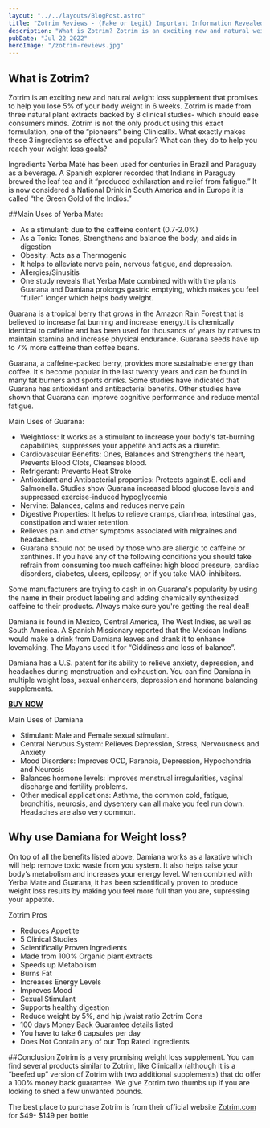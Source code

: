 ```yaml
---
layout: "../../layouts/BlogPost.astro"
title: "Zotrim Reviews - (Fake or Legit) Important Information Revealed Updated 2022"
description: "What is Zotrim? Zotrim is an exciting new and natural weight loss supplement that promises to help you lose 5% of your body weight in 6 weeks.  "
pubDate: "Jul 22 2022"
heroImage: "/zotrim-reviews.jpg"
---
```


<h2>What is Zotrim?</h2>
Zotrim is an exciting new and natural weight loss supplement that promises to help you lose 5% of your body weight in 6 weeks.  Zotrim is made from three natural plant extracts backed by 8 clinical studies- which should ease consumers minds. Zotrim is not the only product using this exact formulation, one of the “pioneers” being Clinicallix. What exactly makes  these 3 ingredients so effective and popular? What can they do to help you reach your weight loss goals?

Ingredients
Yerba Maté has been used for centuries in Brazil and Paraguay as a beverage. A Spanish explorer recorded that Indians in Paraguay brewed the leaf tea and it “produced exhilaration and relief from fatigue.” It is now considered a National Drink in South America and in Europe it is called “the Green Gold of the Indios.”

##Main Uses of Yerba Mate:

- As a stimulant: due to the caffeine content (0.7-2.0%)
- As a Tonic: Tones, Strengthens and balance the body, and aids in digestion
- Obesity: Acts as a Thermogenic
- It helps to alleviate nerve pain, nervous fatigue, and depression.
- Allergies/Sinusitis
- One study reveals that Yerba Mate combined with with the plants Guarana and Damiana prolongs gastric emptying, which makes you feel “fuller” longer which helps body weight.

Guarana is a tropical berry that grows in the Amazon Rain Forest that is believed to increase fat burning and increase energy.It is chemically identical to caffeine and has been used for thousands of years by natives to maintain stamina and increase physical endurance. Guarana seeds have up to 7% more caffeine than coffee beans.

Guarana, a caffeine-packed berry, provides more sustainable energy than coffee. It's become popular in the last twenty years and can be found in many fat burners and sports drinks. Some studies have indicated that Guarana has antioxidant and antibacterial benefits. Other studies have shown that Guarana can improve cognitive performance and reduce mental fatigue.

Main Uses of Guarana:

- Weightloss: It works as a stimulant to increase your body's fat-burning capabilities, suppresses your appetite and acts as a diuretic.
- Cardiovascular Benefits: Ones, Balances and Strengthens the heart, Prevents Blood Clots, Cleanses blood.
- Refrigerant: Prevents Heat Stroke
- Antioxidant and Antibacterial properties: Protects against E. coli and Salmonella. Studies show Guarana increased  blood glucose levels and suppressed exercise-induced hypoglycemia
- Nervine: Balances, calms and reduces nerve pain
- Digestive Properties: It helps to relieve cramps, diarrhea, intestinal gas, constipation and water retention.
- Relieves pain and other symptoms associated with migraines and headaches.
- Guarana should not be used by those who are allergic to caffeine or xanthines. If you have any of the following conditions you should take refrain from consuming too much caffeine: high blood pressure, cardiac disorders, diabetes, ulcers, epilepsy, or if you take  MAO-inhibitors.

Some manufacturers are trying to cash in on Guarana's popularity by using the name in their product labeling and adding chemically synthesized caffeine to their products. Always make sure you're getting the real deal!

Damiana is found in Mexico, Central America, The West Indies, as well as South America. A Spanish Missionary reported that the Mexican Indians would make a drink from Damiana leaves and drank it to enhance lovemaking. The Mayans used it for “Giddiness and loss of balance”.

Damiana has a U.S. patent for its ability to relieve anxiety, depression, and headaches during menstruation and exhaustion. You can find Damiana in multiple weight loss, sexual enhancers, depression and hormone balancing supplements.

<b><a href="https://zotrim.com/?a=215017" target="_blank">BUY NOW</a></b>

Main Uses of Damiana

- Stimulant: Male and Female sexual stimulant.
- Central Nervous System: Relieves Depression, Stress, Nervousness and Anxiety
- Mood Disorders: Improves OCD, Paranoia, Depression, Hypochondria and Neurosis
- Balances hormone levels: improves menstrual irregularities, vaginal discharge and fertility problems.
- Other medical applications: Asthma, the common cold, fatigue, bronchitis, neurosis, and dysentery can all make you feel run down. Headaches are also very common.

<h2>Why use Damiana for Weight loss?</h2>

On top of all the benefits listed above, Damiana works as a laxative which will help remove toxic waste from you system. It also helps raise your body’s metabolism and increases your energy level. When combined with Yerba Mate and Guarana, it has been scientifically proven to produce weight loss results by making you feel more full than you are, supressing your appetite.

Zotrim Pros
- Reduces Appetite
- 5 Clinical Studies
- Scientifically Proven Ingredients
- Made from 100% Organic plant extracts
- Speeds up Metabolism
- Burns Fat
- Increases Energy Levels
- Improves Mood
- Sexual Stimulant
- Supports healthy digestion
- Reduce weight by 5%, and hip /waist ratio
Zotrim Cons
- 100 days Money Back Guarantee details listed
- You have to take 6 capsules per day
- Does Not Contain any of our Top Rated Ingredients

##Conclusion
Zotrim is a very promising weight loss supplement. You can find several products similar to Zotrim, like Clinicallix (although it is a “beefed up” version of Zotrim with two additional supplements) that do offer a 100% money back guarantee.  We give Zotrim two thumbs up if you are looking to shed a few unwanted pounds.

The best place to purchase Zotrim is from their official website <a href="https://zotrim.com/?a=215017" target="_blank">Zotrim.com</a> for $49- $149 per bottle